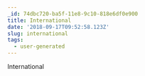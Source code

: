 ```yaml
---
_id: 74dbc720-ba5f-11e8-9c10-818e6df0e900
title: International
date: '2018-09-17T09:52:58.123Z'
slug: international
tags:
  - user-generated
---
```

International
